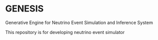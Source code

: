 # GENESIS
Generative Engine for Neutrino Event Simulation and Inference System

This repository is for developing neutrino event simulator
